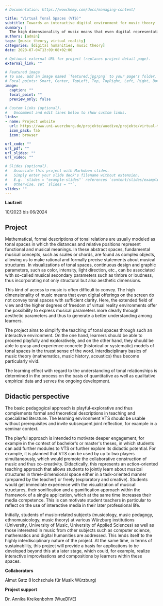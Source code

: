 ```yaml
---
# Documentation: https://wowchemy.com/docs/managing-content/

title: "Virtual Tonal Spaces (VTS)"
subtitle: Towards an interactive digital environment for music theory
summary: |
  The high dimensionality of music means that even digital representations on screen do not convey tonal spaces with sufficient clarity. Here, the extended field of view and the higher degrees of freedom of virtual reality environments offer the possibility to express musical parameters more clearly through aesthetic parameters and thus generate a better understanding among learners.
authors: [admin]
tags: [music theory, virtual reality]
categories: [digital humanities, music theory]
date: 2023-07-04T13:09:08+02:00

# Optional external URL for project (replaces project detail page).
external_link: ""

# Featured image
# To use, add an image named `featured.jpg/png` to your page's folder.
# Focal points: Smart, Center, TopLeft, Top, TopRight, Left, Right, BottomLeft, Bottom, BottomRight.
image:
  caption: ""
  focal_point: ""
  preview_only: false

# Custom links (optional).
#   Uncomment and edit lines below to show custom links.
links:
- name: Project website
  url: https://www.uni-wuerzburg.de/projekte/wuedive/projekte/virtual-tonal-spaces/
  icon_pack: fab
  icon: browser

url_code: ""
url_pdf: ""
url_slides: ""
url_video: ""

# Slides (optional).
#   Associate this project with Markdown slides.
#   Simply enter your slide deck's filename without extension.
#   E.g. `slides = "example-slides"` references `content/slides/example-slides.md`.
#   Otherwise, set `slides = ""`.
slides: ""
---
```


**Laufzeit**

10/2023 bis 06/2024

## Project

Mathematical, formal descriptions of tonal relations are usually modeled as tonal spaces in which the distances and relative positions represent functional and musical meanings. In these abstract spaces, fundamental musical concepts, such as scales or chords, are found as complex objects, allowing us to make rational and formally precise statements about musical structures. In visualizations of tonal spaces, continuous design and graphic parameters, such as color, intensity, light direction, etc., can be associated with so-called musical secondary parameters such as timbre or loudness, thus incorporating not only structural but also aesthetic dimensions. 

This kind of access to music is often difficult to convey. The high dimensionality of music means that even digital offerings on the screen do not convey tonal spaces with sufficient clarity. Here, the extended field of view and the higher degrees of freedom of virtual reality environments offer the possibility to express musical parameters more clearly through aesthetic parameters and thus to generate a better understanding among learners.  

The project aims to simplify the teaching of tonal spaces through such an interactive environment. On the one hand, learners should be able to proceed playfully and exploratively, and on the other hand, they should be able to grasp and experience concrete (historical or systematic) models of tonal spaces in the truest sense of the word. Interdisciplinary basics of music theory (mathematics, music history, acoustics) thus become particularly vivid.

The learning effect with regard to the understanding of tonal relationships is determined in the process on the basis of quantitative as well as qualitative empirical data and serves the ongoing development.

## Didactic perspective

The basic pedagogical approach is playful-explorative and thus complements formal and theoretical descriptions in teaching and specialized literature. The learning environment VTS should be usable without prerequisites and invite subsequent joint reflection, for example in a seminar context. 

The playful approach is intended to motivate deeper engagement, for example in the context of bachelor's or master's theses, in which students can add further modules to VTS or further explore its didactic potential. For example, it is planned that VTS can be used by up to two players simultaneously, which would promote the collaborative construction of music and thus co-creativity. Didactically, this represents an action-oriented teaching approach that allows students to jointly learn about musical structures in three-dimensional space either in a task-oriented manner (prepared by the teacher) or freely (exploratory and creative). Students would get immediate experience with the visualization of musical structures, their sonification and a gamification approach within the framework of a single application, which at the same time increases their media competence. This is can motivate student teachers in particular to reflect on the use of interactive media in their later professional life.

Initially, students of music-related subjects (musicology, music pedagogy, ethnomusicology, music theory) at various Würzburg institutions (University, University of Music, University of Applied Sciences) as well as those interested in music from other subjects such as computer science, mathematics and digital humanities are addressed. This lends itself to the highly interdisciplinary nature of the project. At the same time, in terms of sustainability, this project will provide a basis for applications to be developed beyond this at a later stage, which could, for example, realize interactive improvisations and compositions by learners within these spaces.

**Collaborators**

Almut Gatz (Hochschule für Musik Würzburg)

**Project support**

Dr. Annika Kreikenbohm (WueDIVE)
